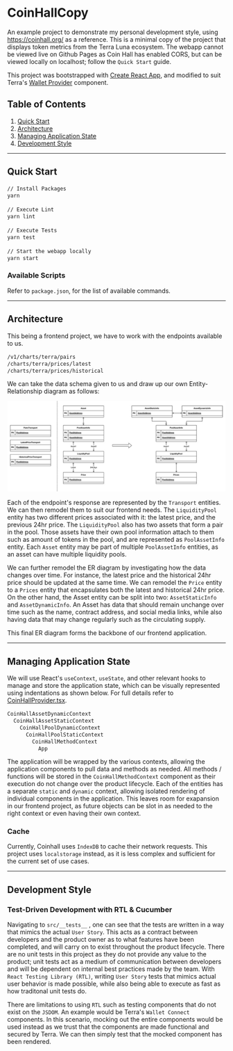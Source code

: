 # CoinHallCopy
An example project to demonstrate my personal development style, using https://coinhall.org/ as a reference. This is a minimal copy of the project that displays token metrics from the Terra Luna ecosystem. The webapp cannot be viewed live on Github Pages as Coin Hall has enabled CORS, but can be viewed locally on localhost; follow the `Quick Start` guide.


This project was bootstrapped with [Create React App](https://github.com/facebook/create-react-app), and modified to suit Terra's [Wallet Provider](https://github.com/terra-money/wallet-provider) component.

## Table of Contents
1. [Quick Start](#Quick-Start)
2. [Architecture](#Architecture)
3. [Managing Application State](#Managing-Application-State)
4. [Development Style](#Development-Style)

---

## Quick Start
```
// Install Packages
yarn

// Execute Lint
yarn lint

// Execute Tests
yarn test

// Start the webapp locally
yarn start
```

### Available Scripts
Refer to ```package.json```, for the list of available commands.

---

## Architecture
This being a frontend project, we have to work with the endpoints available to us.

```
/v1/charts/terra/pairs
/charts/terra/prices/latest
/charts/terra/prices/historical
```

We can take the data schema given to us and draw up our own Entity-Relationship diagram as follows:

![Entity-Relationship Diagram](doc/erdiag.jpg)

Each of the endpoint's response are represented by the `Transport` entities. We can then remodel them to suit our frontend needs. The `LiquidityPool` entity has two different prices associated with it: the latest price, and the previous 24hr price. The `LiquidityPool` also has two assets that form a pair in the pool. Those assets have their own pool information attach to them such as amount of tokens in the pool, and are represented as `PoolAssetInfo` entity. Each `Asset` entity may be part of multiple `PoolAssetInfo` entities, as an asset can have multiple liquidity pools.

We can further remodel the ER diagram by investigating how the data changes over time. For instance, the latest price and the historical 24hr price should be updated at the same time. We can remodel the `Price` entity to a `Prices` entity that encapsulates both the latest and historical 24hr price. On the other hand, the Asset entity can be split into two: `AssetStaticInfo` and `AssetDynamicInfo`. An Asset has data that should remain unchange over time such as the name, contract address, and social media links, while also having data that may change regularly such as the circulating supply.

This final ER diagram forms the backbone of our frontend application.

---

## Managing Application State

We will use React's ```useContext```, ```useState```, and other relevant hooks to manage and store the application state, which can be visually represented using indentations as shown below. For full details refer to [CoinHallProvider.tsx](src/contexts/CoinHallProvider.tsx).
```
CoinHallAssetDynamicContext
  CoinHallAssetStaticContext
    CoinHallPoolDynamicContext  
      CoinHallPoolStaticContext  
        CoinHallMethodContext
          App
```

The application will be wrapped by the various contexts, allowing the application components to pull data and methods as needed. All methods / functions will be stored in the `CoinHallMethodContext` component as their execution do not change over the product lifecycle. Each of the entities has a separate `static` and `dynamic` context, allowing isolated rendering of individual components in the application. This leaves room for exapansion in our frontend project, as future objects can be slot in as needed to the right context or even having their own context.

### Cache

Currently, Coinhall uses `IndexDB` to cache their network requests. This project uses `localstorage` instead, as it is less complex and sufficient for the current set of use cases.

---

## Development Style
### Test-Driven Development with RTL & Cucumber

Navigating to ```src/__tests__``` , one can see that the tests are written in a way that mimics the actual `User Story`. This acts as a contract between developers and the product owner as to what features have been completed, and will carry on to exist throughout the product lifecycle. There are no unit tests in this project as they do not provide any value to the product; unit tests act as a medium of communication between developers and will be dependent on internal best practices made by the team. With `React Testing Library (RTL)`, writing `User Story` tests that mimics actual user behavior is made possible, while also being able to execute as fast as how traditonal unit tests do.

There are limitations to using `RTL` such as testing components that do not exist on the `JSDOM`. An example would be Terra's `Wallet Connect` components. In this scenario, mocking out the entire components would be used instead as we trust that the components are made functional and secured by Terra. We can then simply test that the mocked component has been rendered.


